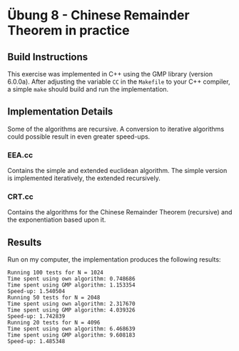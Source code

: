 # Übung 8 - Chinese Remainder Theorem in practice

## Build Instructions
This exercise was implemented in C++ using the GMP library (version 6.0.0a). After adjusting the variable `CC` in the `Makefile` to your C++ compiler, a simple `make` should build and run the implementation.

## Implementation Details
Some of the algorithms are recursive. A conversion to iterative algorithms could possible result in even greater speed-ups.
### EEA.cc
Contains the simple and extended euclidean algorithm. The simple version is implemented iteratively, the extended recursively.

### CRT.cc
Contains the algorithms for the Chinese Remainder Theorem (recursive) and the exponentiation based upon it.

## Results
Run on my computer, the implementation produces the following results:

    Running 100 tests for N = 1024
    Time spent using own algorithm: 0.748686
    Time spent using GMP algorithm: 1.153354
    Speed-up: 1.540504
    Running 50 tests for N = 2048
    Time spent using own algorithm: 2.317670
    Time spent using GMP algorithm: 4.039326
    Speed-up: 1.742839
    Running 20 tests for N = 4096
    Time spent using own algorithm: 6.468639
    Time spent using GMP algorithm: 9.608183
    Speed-up: 1.485348
